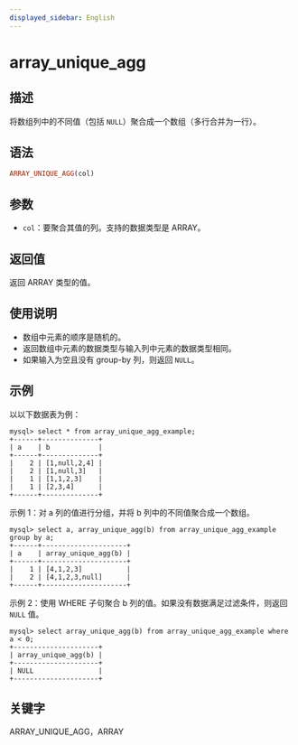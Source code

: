 ```yaml
---
displayed_sidebar: English
---
```


# array_unique_agg

## 描述

将数组列中的不同值（包括 `NULL`）聚合成一个数组（多行合并为一行）。

## 语法

```Haskell
ARRAY_UNIQUE_AGG(col)
```

## 参数

- `col`：要聚合其值的列。支持的数据类型是 ARRAY。

## 返回值

返回 ARRAY 类型的值。

## 使用说明

- 数组中元素的顺序是随机的。
- 返回数组中元素的数据类型与输入列中元素的数据类型相同。
- 如果输入为空且没有 group-by 列，则返回 `NULL`。

## 示例

以以下数据表为例：

```plaintext
mysql> select * from array_unique_agg_example;
+------+--------------+
| a    | b            |
+------+--------------+
|    2 | [1,null,2,4] |
|    2 | [1,null,3]   |
|    1 | [1,1,2,3]    |
|    1 | [2,3,4]      |
+------+--------------+
```

示例 1：对 a 列的值进行分组，并将 b 列中的不同值聚合成一个数组。

```plaintext
mysql> select a, array_unique_agg(b) from array_unique_agg_example group by a;
+------+---------------------+
| a    | array_unique_agg(b) |
+------+---------------------+
|    1 | [4,1,2,3]           |
|    2 | [4,1,2,3,null]      |
+------+---------------------+
```

示例 2：使用 WHERE 子句聚合 b 列的值。如果没有数据满足过滤条件，则返回 `NULL` 值。

```plaintext
mysql> select array_unique_agg(b) from array_unique_agg_example where a < 0;
+---------------------+
| array_unique_agg(b) |
+---------------------+
| NULL                |
+---------------------+
```

## 关键字

ARRAY_UNIQUE_AGG，ARRAY